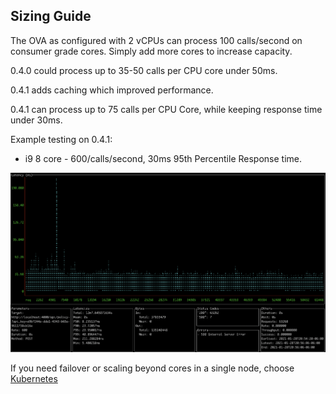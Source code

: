 ## Sizing Guide
The OVA as configured with 2 vCPUs can process 100 calls/second on consumer grade cores. Simply add more cores to increase capacity.

0.4.0 could process up to 35-50 calls per CPU core under 50ms.

0.4.1 adds caching which improved performance.

0.4.1 can process up to 75 calls per CPU Core, while keeping response time under 30ms.

Example testing on 0.4.1:

* i9 8 core - 600/calls/second, 30ms 95th Percentile Response time. 

![041-i9-600.png](041-i9-600.png)

If you need failover or scaling beyond cores in a single node, choose [Kubernetes](k8s.md)
